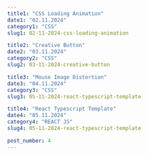```yaml
---
title1: "CSS Loading Animation"
date1: "02.11.2024"
category1: "CSS"
slug1: 02-11-2024-css-loading-animation

title2: "Creative Button"
date2: "03.11.2024"
category2: "CSS"
slug2: 03-11-2024-creative-button

title3: "Mouse Image Distortion"
date3: "04.11.2024"
category3: "CSS"
slug3: 05-11-2024-react-typescript-template

title4: "React Typescript Template"
date4: "05.11.2024"
category4: "REACT JS"
slug4: 05-11-2024-react-typescript-template

post_number: 4
---
```

